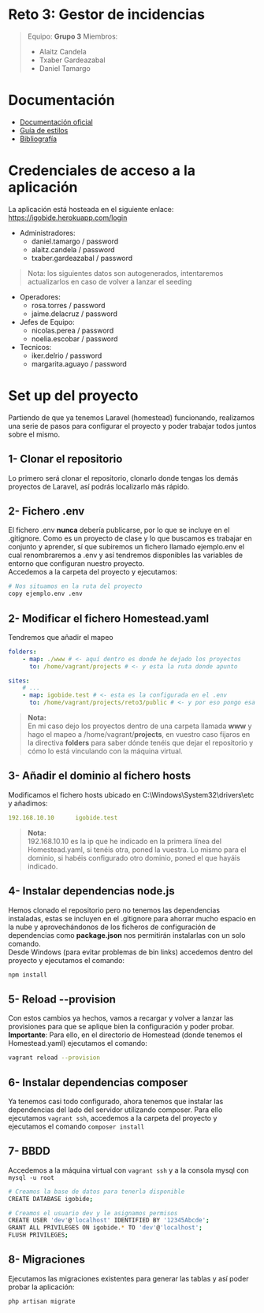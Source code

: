 # Reto 3: Gestor de incidencias

> Equipo: **Grupo 3**
> Miembros:
> - Alaitz Candela
> - Txaber Gardeazabal
> - Daniel Tamargo


# Documentación

- [Documentación oficial](/docs/documentacion.pdf)
- [Guía de estilos](https://drive.google.com/file/d/1v7vTEXKilpHgWdseXUB9QLZJ-KFQpqs0/view?usp=sharing)
- [Bibliografía](/docs/bibliografia.md)


# Credenciales de acceso a la aplicación

La aplicación está hosteada en el siguiente enlace:
https://igobide.herokuapp.com/login

- Administradores:
  - daniel.tamargo / password
  - alaitz.candela / password
  - txaber.gardeazabal / password

> Nota: los siguientes datos son autogenerados, intentaremos actualizarlos en caso de volver a lanzar el seeding

- Operadores: 
  - rosa.torres / password
  - jaime.delacruz / password
- Jefes de Equipo:
  - nicolas.perea / password
  - noelia.escobar / password
- Tecnicos:
  - iker.delrio / password
  - margarita.aguayo / password


# Set up del proyecto

Partiendo de que ya tenemos Laravel (homestead) funcionando, realizamos una serie de pasos para configurar el proyecto y poder trabajar todos juntos sobre el mismo.  

## 1- Clonar el repositorio  
Lo primero será clonar el repositorio, clonarlo donde tengas los demás proyectos de Laravel, así podrás localizarlo más rápido.  

## 2- Fichero .env
El fichero .env **nunca** debería publicarse, por lo que se incluye en el .gitignore. Como es un proyecto de clase y lo que buscamos es trabajar en conjunto y aprender, sí que subiremos un fichero llamado ejemplo.env el cual renombraremos a .env y así tendremos disponibles las variables de entorno que configuran nuestro proyecto.  
Accedemos a la carpeta del proyecto y ejecutamos:  
```bash
# Nos situamos en la ruta del proyecto
copy ejemplo.env .env
```

## 2- Modificar el fichero Homestead.yaml
Tendremos que añadir el mapeo  
```yaml
folders:
    - map: ./www # <- aquí dentro es donde he dejado los proyectos
      to: /home/vagrant/projects # <- y esta la ruta donde apunto

sites:
    # ...
    - map: igobide.test # <- esta es la configurada en el .env
      to: /home/vagrant/projects/reto3/public # <- y por eso pongo esa ruta!
```
> **Nota:**   
> En mi caso dejo los proyectos dentro de una carpeta llamada **www** y hago el mapeo a /home/vagrant/**projects**, en vuestro caso fijaros en la directiva **folders** para saber dónde tenéis que dejar el repositorio y cómo lo está vinculando con la máquina virtual.

## 3- Añadir el dominio al fichero hosts
Modificamos el fichero hosts ubicado en C:\Windows\System32\drivers\etc y añadimos: 
```yaml
192.168.10.10      igobide.test
```
> **Nota:**   
> 192.168.10.10 es la ip que he indicado en la primera línea del Homestead.yaml, si tenéis otra, poned la vuestra. Lo mismo para el dominio, si habéis configurado otro dominio, poned el que hayáis indicado.  

## 4- Instalar dependencias node.js
Hemos clonado el repositorio pero no tenemos las dependencias instaladas, estas se incluyen en el .gitignore para ahorrar mucho espacio en la nube y aprovechándonos de los ficheros de configuración de dependencias como **package.json** nos permitirán instalarlas con un solo comando.  
Desde Windows (para evitar problemas de bin links) accedemos dentro del proyecto y ejecutamos el comando:  
```bash
npm install
```  

## 5- Reload --provision
Con estos cambios ya hechos, vamos a recargar y volver a lanzar las provisiones para que se aplique bien la configuración y poder probar.  
**Importante**: Para ello, en el directorio de Homestead (donde tenemos el Homestead.yaml) ejecutamos el comando: 
```bash
vagrant reload --provision
```

## 6- Instalar dependencias composer
Ya tenemos casi todo configurado, ahora tenemos que instalar las dependencias del lado del servidor utilizando composer. Para ello ejecutamos `vagrant ssh`, accedemos a la carpeta del proyecto y ejecutamos el comando `composer install`

## 7- BBDD
Accedemos a la máquina virtual con `vagrant ssh` y a la consola mysql con `mysql -u root`
```bash
# Creamos la base de datos para tenerla disponible
CREATE DATABASE igobide;

# Creamos el usuario dev y le asignamos permisos
CREATE USER 'dev'@'localhost' IDENTIFIED BY '12345Abcde';
GRANT ALL PRIVILEGES ON igobide.* TO 'dev'@'localhost';
FLUSH PRIVILEGES;
```

## 8- Migraciones
Ejecutamos las migraciones existentes para generar las tablas y así poder probar la aplicación:  
```bash
php artisan migrate
```
